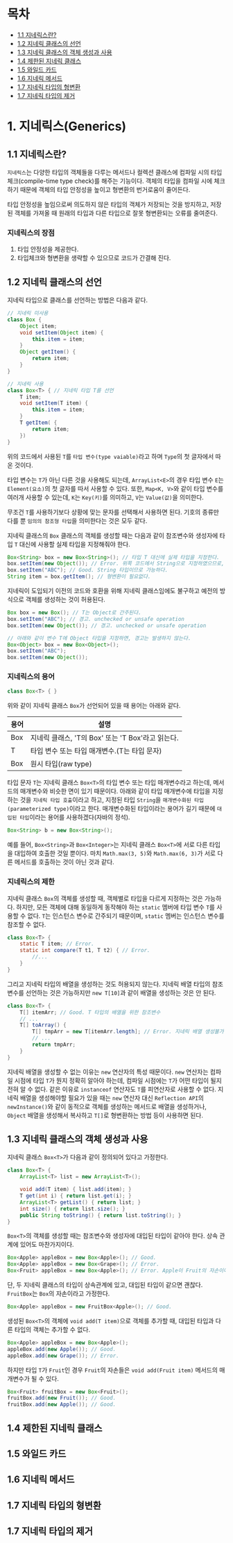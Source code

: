 # 목차

- [1.1 지네릭스란?](#11-지네릭스란)
- [1.2 지네릭 클래스의 선언](#12-지네릭-클래스의-선언)
- [1.3 지네릭 클래스의 객체 생성과 사용](#13-지네릭-클래스의-객체-생성과-사용)
- [1.4 제한된 지네릭 클래스](#14-제한된-지네릭-클래스)
- [1.5 와일드 카드](#15-와일드-카드)
- [1.6 지네릭 메서드](#16-지네릭-메서드)
- [1.7 지네릭 타입의 형변환](#17-지네릭-타입의-형변환)
- [1.7 지네릭 타입의 제거](#17-지네릭-타입의-제거)

# 1. 지네릭스(Generics)

## 1.1 지네릭스란?

`지네릭스`는 다양한 타입의 객체들을 다루는 메서드나 컬렉션 클래스에 컴파일 시의 타입 체크(compile-time type check)를 해주는 기능이다. 객체의 타입을 컴파일 시에 체크하기 때문에 객체의 타입 안정성을 높이고 형변환의 번거로움이 줄어든다.

타입 안정성을 높임으로써 의도하지 않은 타입의 객체가 저장되는 것을 방지하고, 저장된 객체를 가져올 때 원래의 타입과 다른 타입으로 잘못 형변환되는 오류를 줄여준다.

### 지네릭스의 장점

1. 타입 안정성을 제공한다.
2. 타입체크와 형변환을 생략할 수 있으므로 코드가 간결해 진다.

## 1.2 지네릭 클래스의 선언

지네릭 타입으로 클래스를 선언하는 방법은 다음과 같다.

```Java
// 지네릭 미사용
class Box {
    Object item;
    void setItem(Object item) {
        this.item = item;
    }
    Object getItem() {
        return item;
    }
}

// 지네릭 사용
class Box<T> { // 지네릭 타입 T를 선언
    T item;
    void setItem(T item) {
        this.item = item;
    }
    T getItem( {
        return item;
    })
}
```

위의 코드에서 사용된 `T`를 `타입 변수(type vaiable)`라고 하며 `Type`의 첫 글자에서 따온 것이다.

타입 변수는 `T`가 아닌 다른 것을 사용해도 되는데, `ArrayList<E>`의 경우 타입 변수 `E`는 `Element(요소)`의 첫 글자를 따서 사용할 수 있다. 또한, `Map<K, V>`와 같이 타입 변수를 여러개 사용할 수 있는데, `K`는 `Key(키)`를 의미하고, `V`는 `Value(값)`을 의미한다.

무조건 `T`를 사용하기보다 상황에 맞는 문자를 선택해서 사용하면 된다. 기호의 종류만 다를 뿐 `임의의 참조형 타입`을 의미한다는 것은 모두 같다.

지네릭 클래스의 `Box` 클래스의 객체를 생성할 때는 다음과 같이 참조변수와 생성자에 타입 `T` 대신에 사용할 실제 타입을 지정해줘야 한다.

```Java
Box<String> box = new Box<String>(); // 타입 T 대신에 실제 타입을 지정한다.
box.setItem(new Object()); // Error. 위쪽 코드에서 String으로 지정하였으므로, String 이외의 타입은 불가하다.
box.setItem("ABC"); // Good. String 타입이므로 가능하다.
String item = box.getItem(); // 형변환이 필요없다.
```

지네릭이 도입되기 이전의 코드와 호환을 위해 지네릭 클래스임에도 불구하고 예전의 방식으로 객체를 생성하는 것이 허용된다.

```Java
Box box = new Box(); // T는 Object로 간주된다.
box.setItem("ABC"); // 경고. unchecked or unsafe operation
box.setItem(new Object()); // 경고. unchecked or unsafe operation

// 아래와 같이 변수 T에 Object 타입을 지정하면, 경고는 발생하지 않는다.
Box<Object> box = new Box<Object>();
box.setItem("ABC");
box.setItem(new Object());
```

### 지네릭스의 용어

```java
class Box<T> { }
```

위와 같이 지네릭 클래스 `Box`가 선언되어 있을 때 용어는 아래와 같다.

| 용어   | 설명                                              |
| ------ | ------------------------------------------------- |
| Box<T> | 지네릭 클래스, 'T의 Box' 또는 'T Box'라고 읽는다. |
| T      | 타입 변수 또는 타입 매개변수.(T는 타입 문자)      |
| Box    | 원시 타입(raw type)                               |

타입 문자 `T`는 지네릭 클래스 `Box<T>`의 타입 변수 또는 타입 매개변수라고 하는데, 메서드의 매개변수와 비슷한 면이 있기 때문이다. 아래와 같이 타입 매개변수에 타입을 지정하는 것을 `지네릭 타입 호출`이라고 하고, 지정된 타입 `String`을 `매개변수화된 타입(parameterized type)`이라고 한다. 매개변수화된 타입이라는 용어가 길기 때문에 `대입된 타입`이라는 용어를 사용하겠다(자바의 정석).

```java
Box<String> b = new Box<String>();
```

예를 들어, `Box<String>`과 `Box<Integer>`는 지네릭 클래스 `Box<T>`에 서로 다른 타입을 대입하여 호출한 것일 뿐이다. 마치 `Math.max(3, 5)`와 `Math.max(6, 3)`가 서로 다른 메서드를 호출하는 것이 아닌 것과 같다.

### 지네릭스의 제한

지네릭 클래스 `Box`의 객체를 생성할 때, 객체별로 타입을 다르게 지정하는 것은 가능하다. 하지만, 모든 객체에 대해 동일하게 동작해야 하는 `static` 멤버에 타입 변수 `T`를 사용할 수 없다. `T`는 인스턴스 변수로 간주되기 때문이며, `static` 멤버는 인스턴스 변수를 참조할 수 없다.

```java
class Box<T> {
    static T item; // Error.
    static int compare(T t1, T t2) { // Error.
        //...
    }
}
```

그리고 지네릭 타입의 배열을 생성하는 것도 허용되지 않는다. 지네릭 배열 타입의 참조변수를 선언하는 것은 가능하지만 `new T[10]`과 같이 배열을 생성하는 것은 안 된다.

```java
class Box<T> {
    T[] itemArr; // Good. T 타입의 배열을 위한 참조변수
    // ...
    T[] toArray() {
        T[] tmpArr = new T[itemArr.length]; // Error. 지네릭 배열 생성불가
        // ...
        return tmpArr;
    }
}
```

지네릭 배열을 생성할 수 없는 이유는 `new` 연산자의 특성 때문이다. `new` 연산자는 컴파일 시점에 타입 `T`가 뭔지 정확히 알아야 하는데, 컴파일 시점에는 `T`가 어떤 타입이 될지 전혀 알 수 없다. 같은 이유로 `instanceof` 연산자도 `T`를 피연산자로 사용할 수 없다. 지네릭 배열을 생성해야할 필요가 있을 때는 `new` 연산자 대신 `Reflection API`의 `newInstance()`와 같이 동적으로 객체를 생성하는 메서드로 배열을 생성하거나, `Object` 배열을 생성해서 복사하고 `T[]`로 형변환하는 방법 등이 사용하면 된다.

## 1.3 지네릭 클래스의 객체 생성과 사용

지네릭 클래스 `Box<T>`가 다음과 같이 정의되어 있다고 가정한다.

```java
class Box<T> {
    ArrayList<T> list = new ArrayList<T>();

    void add(T item) { list.add(item); }
    T get(int i) { return list.get(i); }
    ArrayList<T> getList() { return list; }
    int size() { return list.size(); }
    public String toString() { return list.toString(); }
}
```

`Box<T>`의 객체를 생성할 때는 참조변수와 생성자에 대입된 타입이 같아야 한다. 상속 관계에 있어도 마찬가지이다.

```java
Box<Apple> appleBox = new Box<Apple>(); // Good.
Box<Apple> appleBox = new Box<Grape>(); // Error.
Box<Fruit> appleBox = new Box<Apple>(); // Error. Apple이 Fruit의 자손이어도 에러가 발생한다.
```

단, 두 지네릭 클래스의 타입이 상속관계에 있고, 대입된 타입이 같으면 괜찮다. `FruitBox`는 `Box`의 자손이라고 가정한다.

```java
Box<Apple> appleBox = new FruitBox<Apple>(); // Good.
```

생성된 `Box<T>`의 객체에 `void add(T item)`으로 객체를 추가할 때, 대입된 타입과 다른 타입의 객체는 추가할 수 없다.

```java
Box<Apple> appleBox = new Box<Apple>();
appleBox.add(new Apple()); // Good.
appleBox.add(new Grape()); // Error.
```

하지만 타입 `T`가 `Fruit`인 경우 `Fruit`의 자손들은 `void add(Fruit item)` 메서드의 매개변수가 될 수 있다.

```java
Box<Fruit> fruitBox = new Box<Fruit>();
fruitBox.add(new Fruit()); // Good.
fruitBox.add(new Apple()); // Good.
```

## 1.4 제한된 지네릭 클래스

## 1.5 와일드 카드

## 1.6 지네릭 메서드

## 1.7 지네릭 타입의 형변환

## 1.7 지네릭 타입의 제거
